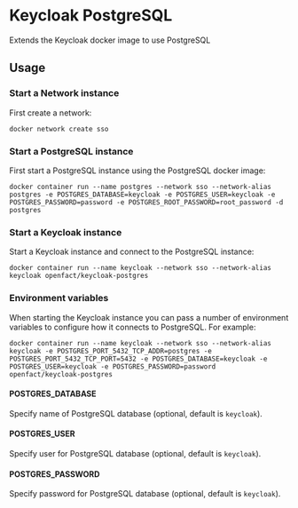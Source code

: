 # Keycloak PostgreSQL

Extends the Keycloak docker image to use PostgreSQL

## Usage

### Start a Network instance

First create a network:

    docker network create sso

### Start a PostgreSQL instance

First start a PostgreSQL instance using the PostgreSQL docker image:

    docker container run --name postgres --network sso --network-alias postgres -e POSTGRES_DATABASE=keycloak -e POSTGRES_USER=keycloak -e POSTGRES_PASSWORD=password -e POSTGRES_ROOT_PASSWORD=root_password -d postgres

### Start a Keycloak instance

Start a Keycloak instance and connect to the PostgreSQL instance:

    docker container run --name keycloak --network sso --network-alias keycloak openfact/keycloak-postgres

### Environment variables

When starting the Keycloak instance you can pass a number of environment variables to configure how it connects to PostgreSQL. For example:

    docker container run --name keycloak --network sso --network-alias keycloak -e POSTGRES_PORT_5432_TCP_ADDR=postgres -e POSTGRES_PORT_5432_TCP_PORT=5432 -e POSTGRES_DATABASE=keycloak -e POSTGRES_USER=keycloak -e POSTGRES_PASSWORD=password openfact/keycloak-postgres

#### POSTGRES_DATABASE

Specify name of PostgreSQL database (optional, default is `keycloak`).

#### POSTGRES_USER

Specify user for PostgreSQL database (optional, default is `keycloak`).

#### POSTGRES_PASSWORD

Specify password for PostgreSQL database (optional, default is `keycloak`).
